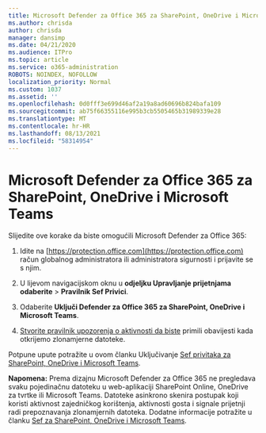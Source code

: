 ```yaml
---
title: Microsoft Defender za Office 365 za SharePoint, OneDrive i Microsoft Teams
ms.author: chrisda
author: chrisda
manager: dansimp
ms.date: 04/21/2020
ms.audience: ITPro
ms.topic: article
ms.service: o365-administration
ROBOTS: NOINDEX, NOFOLLOW
localization_priority: Normal
ms.custom: 1037
ms.assetid: ''
ms.openlocfilehash: 0d0fff3e699d46af2a19a8ad60696b824bafa109
ms.sourcegitcommit: ab75f66355116e995b3cb5505465b31989339e28
ms.translationtype: MT
ms.contentlocale: hr-HR
ms.lasthandoff: 08/13/2021
ms.locfileid: "58314954"
---
```

# <a name="microsoft-defender-for-office-365-for-sharepoint-onedrive-and-microsoft-teams"></a>Microsoft Defender za Office 365 za SharePoint, OneDrive i Microsoft Teams

Slijedite ove korake da biste omogućili Microsoft Defender za Office 365:

1. Idite na [https://protection.office.com](https://protection.office.com) račun globalnog administratora ili administratora sigurnosti i prijavite se s njim.

2. U lijevom navigacijskom oknu u **odjeljku Upravljanje prijetnjama** **odaberite** \> **Pravilnik Sef Privici**.

3. Odaberite **Uključi Defender za Office 365 za SharePoint, OneDrive i Microsoft Teams**.

4. [Stvorite pravilnik upozorenja o aktivnosti da biste](https://docs.microsoft.com/microsoft-365/compliance/create-activity-alerts) primili obavijesti kada otkrijemo zlonamjerne datoteke.

Potpune upute potražite u ovom članku Uključivanje [Sef privitaka za SharePoint, OneDrive i Microsoft Teams](https://docs.microsoft.com/microsoft-365/security/office-365-security/turn-on-atp-for-spo-odb-and-teams).

**Napomena:** Prema dizajnu Microsoft Defender za Office 365 ne pregledava svaku pojedinačnu datoteku u web-aplikaciji SharePoint Online, OneDrive za tvrtke ili Microsoft Teams. Datoteke asinkrono skenira postupak koji koristi aktivnost zajedničkog korištenja, aktivnosti gosta i signale prijetnji radi prepoznavanja zlonamjernih datoteka. Dodatne informacije potražite u članku [Sef za SharePoint, OneDrive i Microsoft Teams](https://docs.microsoft.com/microsoft-365/security/office-365-security/atp-for-spo-odb-and-teams).
